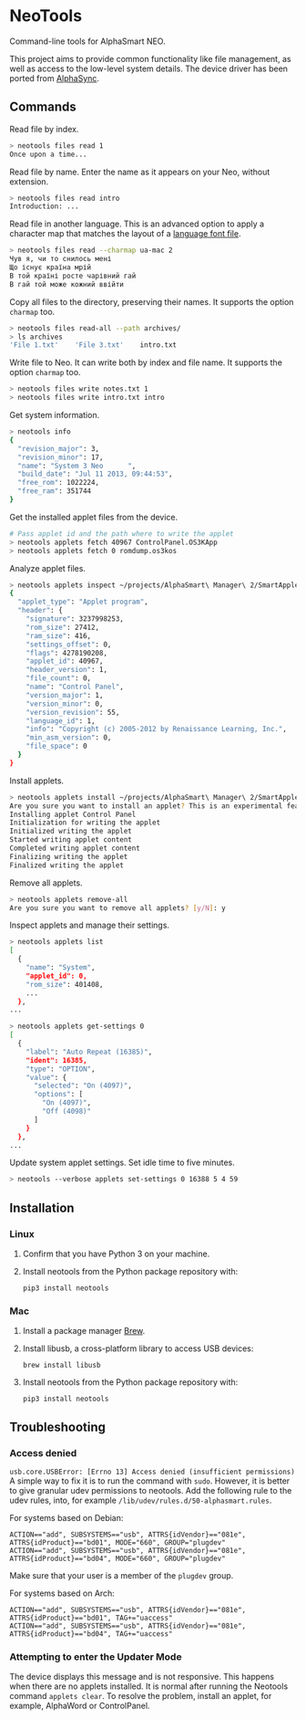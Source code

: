 # NeoTools

Command-line tools for AlphaSmart NEO.

This project aims to provide common functionality like file management, as well as 
access to the low-level system details.
The device driver has been ported from [AlphaSync](https://github.com/tSoniq/alphasync/).

## Commands

Read file by index.

```bash
> neotools files read 1
Once upon a time...
````

Read file by name. Enter the name as it appears on your Neo, without extension.

```bash
> neotools files read intro
Introduction: ...
```

Read file in another language. This is an advanced option to apply a character map that matches the layout of a [language font file](https://github.com/lykahb/neo-ua-font).

```bash
> neotools files read --charmap ua-mac 2
Чув я, чи то снилось мені
Що існує країна мрій
В той країні росте чарівний гай
В гай той може кожний ввійти
```

Copy all files to the directory, preserving their names. It supports the option `charmap` too.
```bash
> neotools files read-all --path archives/
> ls archives
'File 1.txt'    'File 3.txt'    intro.txt
```

Write file to Neo. It can write both by index and file name. It supports the option `charmap` too.
```bash
> neotools files write notes.txt 1
> neotools files write intro.txt intro
```

Get system information.
```bash
> neotools info
{
  "revision_major": 3,
  "revision_minor": 17,
  "name": "System 3 Neo      ",
  "build_date": "Jul 11 2013, 09:44:53",
  "free_rom": 1022224,
  "free_ram": 351744
}
```

Get the installed applet files from the device.
```bash
# Pass applet id and the path where to write the applet
> neotools applets fetch 40967 ControlPanel.OS3KApp
> neotools applets fetch 0 romdump.os3kos
```

Analyze applet files.
```bash
> neotools applets inspect ~/projects/AlphaSmart\ Manager\ 2/SmartApplets/ControlPanel.OS3KApp
{
  "applet_type": "Applet program",
  "header": {
    "signature": 3237998253,
    "rom_size": 27412,
    "ram_size": 416,
    "settings_offset": 0,
    "flags": 4278190208,
    "applet_id": 40967,
    "header_version": 1,
    "file_count": 0,
    "name": "Control Panel",
    "version_major": 1,
    "version_minor": 0,
    "version_revision": 55,
    "language_id": 1,
    "info": "Copyright (c) 2005-2012 by Renaissance Learning, Inc.",
    "min_asm_version": 0,
    "file_space": 0
  }
}
```

Install applets.
```bash
> neotools applets install ~/projects/AlphaSmart\ Manager\ 2/SmartApplets/ControlPanel.OS3KApp
Are you sure you want to install an applet? This is an experimental feature. [y/N]: y
Installing applet Control Panel
Initialization for writing the applet
Initialized writing the applet
Started writing applet content
Completed writing applet content
Finalizing writing the applet
Finalized writing the applet
```

Remove all applets.
```bash
> neotools applets remove-all
Are you sure you want to remove all applets? [y/N]: y
```

Inspect applets and manage their settings.
```bash
> neotools applets list
[
  {
    "name": "System",
    "applet_id": 0,
    "rom_size": 401408,
    ...
  },
...
```

```bash
> neotools applets get-settings 0
[
  {
    "label": "Auto Repeat (16385)",
    "ident": 16385,
    "type": "OPTION",
    "value": {
      "selected": "On (4097)",
      "options": [
        "On (4097)",
        "Off (4098)"
      ]
    }
  },
...
```
Update system applet settings. Set idle time to five minutes.
```bash
> neotools --verbose applets set-settings 0 16388 5 4 59
```



## Installation

### Linux

1. Confirm that you have Python 3 on your machine.
2. Install neotools from the Python package repository with:

   `pip3 install neotools`

### Mac

1. Install a package manager [Brew](https://brew.sh).
2. Install libusb, a cross-platform library to access USB devices:

   `brew install libusb`
3. Install neotools from the Python package repository with:

   `pip3 install neotools`

## Troubleshooting

### Access denied
`usb.core.USBError: [Errno 13] Access denied (insufficient permissions)`  
A simple way to fix it is to run the command with `sudo`. However, it is
better to give granular udev permissions to neotools. Add the following rule to 
the udev rules, into, for example `/lib/udev/rules.d/50-alphasmart.rules`.

For systems based on Debian:
```
ACTION=="add", SUBSYSTEMS=="usb", ATTRS{idVendor}=="081e", ATTRS{idProduct}=="bd01", MODE="660", GROUP="plugdev"
ACTION=="add", SUBSYSTEMS=="usb", ATTRS{idVendor}=="081e", ATTRS{idProduct}=="bd04", MODE="660", GROUP="plugdev"
```
Make sure that your user is a member of the `plugdev` group.

For systems based on Arch:
```
ACTION=="add", SUBSYSTEMS=="usb", ATTRS{idVendor}=="081e", ATTRS{idProduct}=="bd01", TAG+="uaccess"
ACTION=="add", SUBSYSTEMS=="usb", ATTRS{idVendor}=="081e", ATTRS{idProduct}=="bd04", TAG+="uaccess"
```

### Attempting to enter the Updater Mode
The device displays this message and is not responsive.
This happens when there are no applets installed. It is normal after running the
Neotools command `applets clear`. To resolve the problem, install an applet,
for example, AlphaWord or ControlPanel.
